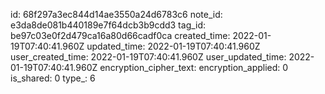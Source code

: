 id: 68f297a3ec844d14ae3550a24d6783c6
note_id: e3da8de081b440189e7f64dcb3b9cdd3
tag_id: be97c03e0f2d479ca16a80d66cadf0ca
created_time: 2022-01-19T07:40:41.960Z
updated_time: 2022-01-19T07:40:41.960Z
user_created_time: 2022-01-19T07:40:41.960Z
user_updated_time: 2022-01-19T07:40:41.960Z
encryption_cipher_text: 
encryption_applied: 0
is_shared: 0
type_: 6